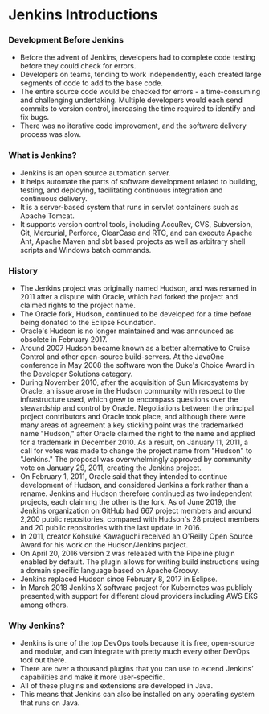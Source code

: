 # Jenkins Introductions

### Development Before Jenkins
- Before the advent of Jenkins, developers had to complete code testing before they could check for errors. 
- Developers on teams, tending to work independently, each created large segments of code to add to the base code. 
- The entire source code would be checked for errors - a time-consuming and challenging undertaking. Multiple developers would each send commits to version control, increasing the time required to identify and fix bugs. 
- There was no iterative code improvement, and the software delivery process was slow.

### What is Jenkins?
- Jenkins is an open source automation server. 
- It helps automate the parts of software development related to building, testing, and deploying, facilitating continuous integration and continuous delivery. 
- It is a server-based system that runs in servlet containers such as Apache Tomcat. 
- It supports version control tools, including AccuRev, CVS, Subversion, Git, Mercurial, Perforce, ClearCase and RTC, and can execute Apache Ant, Apache Maven and sbt based projects as well as arbitrary shell scripts and Windows batch commands.

### History
- The Jenkins project was originally named Hudson, and was renamed in 2011 after a dispute with Oracle, which had forked the project and claimed rights to the project name. 
- The Oracle fork, Hudson, continued to be developed for a time before being donated to the Eclipse Foundation. 
- Oracle's Hudson is no longer maintained and was announced as obsolete in February 2017.
- Around 2007 Hudson became known as a better alternative to Cruise Control and other open-source build-servers. At the JavaOne conference in May 2008 the software won the Duke's Choice Award in the Developer Solutions category.
- During November 2010, after the acquisition of Sun Microsystems by Oracle, an issue arose in the Hudson community with respect to the infrastructure used, which grew to encompass questions over the stewardship and control by Oracle. Negotiations between the principal project contributors and Oracle took place, and although there were many areas of agreement a key sticking point was the trademarked name "Hudson," after Oracle claimed the right to the name and applied for a trademark in December 2010. As a result, on January 11, 2011, a call for votes was made to change the project name from "Hudson" to "Jenkins." The proposal was overwhelmingly approved by community vote on January 29, 2011, creating the Jenkins project.
- On February 1, 2011, Oracle said that they intended to continue development of Hudson, and considered Jenkins a fork rather than a rename. Jenkins and Hudson therefore continued as two independent projects, each claiming the other is the fork. As of June 2019, the Jenkins organization on GitHub had 667 project members and around 2,200 public repositories, compared with Hudson's 28 project members and 20 public repositories with the last update in 2016.
- In 2011, creator Kohsuke Kawaguchi received an O'Reilly Open Source Award for his work on the Hudson/Jenkins project.
- On April 20, 2016 version 2 was released with the Pipeline plugin enabled by default. The plugin allows for writing build instructions using a domain specific language based on Apache Groovy.
- Jenkins replaced Hudson since February 8, 2017 in Eclipse.
- In March 2018 Jenkins X software project for Kubernetes was publicly presented,with support for different cloud providers including AWS EKS among others.

### Why Jenkins?
- Jenkins is one of the top DevOps tools because it is free, open-source and modular, and can integrate with pretty much every other DevOps tool out there. 
- There are over a thousand plugins that you can use to extend Jenkins’ capabilities and make it more user-specific. 
- All of these plugins and extensions are developed in Java. 
- This means that Jenkins can also be installed on any operating system that runs on Java.